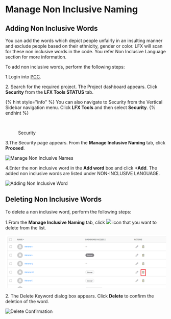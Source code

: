# Manage Non Inclusive Naming

## Adding Non Inclusive Words <a href="#adding-non-inclusive-words" id="adding-non-inclusive-words"></a>

You can add the words which depict people unfairly in an insulting manner and exclude people based on their ethnicity, gender or color. LFX will scan for these non inclusive words in the code. You refer Non Inclusive Language section for more information.

To add non inclusive words, perform the following steps:

1.Login into [PCC](https://projectadmin.lfx.linuxfoundation.org).

2\. Search for the required project. The Project dashboard appears. Click **Security** from the **LFX Tools STATUS** tab.

{% hint style="info" %}
You can also navigate to Security from the Vertical Sidebar navigation menu. Click **LFX Tools** and then select **Security**.
{% endhint %}

<figure><img src="../../../../.gitbook/assets/Sec2 (4).png" alt=""><figcaption><p>Security</p></figcaption></figure>

3.The Security page appears. From the **Manage Inclusive Naming** tab, click **Proceed**.

![Manage Non Inclusive Names](<../../../../.gitbook/assets/Non\_Inclusive\_Language (1).png>)

4.Enter the non inclusive word in the **Add word** box and click **+Add**. The added non inclusive words are listed under NON-INCLUSIVE LANGUAGE.

![Adding Non Inclusive Word](<../../../../.gitbook/assets/Non\_Inclusive\_Language 2.png>)

## Deleting Non Inclusive Words

To delete a non inclusive word, perform the following steps:

1.From the **Manage Inclusive Naming** tab, click ![](../../../../.gitbook/assets/Del\_Icon.png) icon that you want to delete from the list.

![Delete Non Inclusive Word](../../../../.gitbook/assets/Del.png)

2\. The Delete Keyword dialog box appears. Click **Delete** to confirm the deletion of the word.

![Delete Confirmation](../../../../.gitbook/assets/Del2.png)
